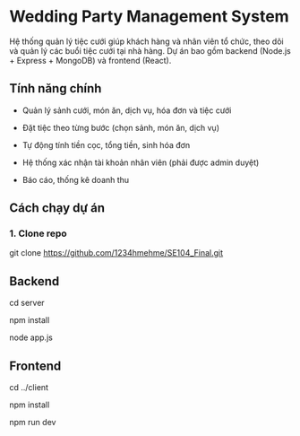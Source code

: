 # Wedding Party Management System  


Hệ thống quản lý tiệc cưới giúp khách hàng và nhân viên tổ chức, theo dõi và quản lý các buổi tiệc cưới tại nhà hàng. Dự án bao gồm backend (Node.js + Express + MongoDB) và frontend (React).  


##  Tính năng chính  
- Quản lý sảnh cưới, món ăn, dịch vụ, hóa đơn và tiệc cưới

  
- Đặt tiệc theo từng bước (chọn sảnh, món ăn, dịch vụ)

  
- Tự động tính tiền cọc, tổng tiền, sinh hóa đơn

  
- Hệ thống xác nhận tài khoản nhân viên (phải được admin duyệt)

  
- Báo cáo, thống kê doanh thu

  
## Cách chạy dự án  


### 1. Clone repo  


git clone https://github.com/1234hmehme/SE104_Final.git  


## Backend  


  cd server  

  
  npm install  

  
  node app.js  

  
## Frontend  


  cd ../client  

  
  npm install  

  
  npm run dev  
 
